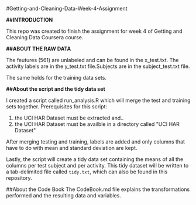 #Getting-and-Cleaning-Data-Week-4-Assignment

**##INTRODUCTION**  

This repo was created to finish the assignment for week 4 of Getting and Cleaning Data Coursera course.

**##ABOUT THE RAW DATA**

The feutures (561) are unlabeled and can be found in the x_test.txt. The activity labels are in the y_test.txt file.Subjects are in the subject_test.txt file.

The same holds for the training data sets.

**##About the script and the tidy data set**

I created a script called run_analysis.R which will merge the test and training sets together. Prerequisites for this script:

1. the UCI HAR Dataset must be extracted and..
2. the UCI HAR Dataset must be availble in a directory called "UCI HAR Dataset"

After merging testing and training, labels are added and only columns that have to do with mean and standard deviation are kept.

Lastly, the script will create a tidy data set containing the means of all the columns per test subject and per activity. This tidy dataset will be written to a tab-delimited file called ```tidy.txt```, which can also be found in this repository.

##About the Code Book
The CodeBook.md file explains the transformations performed and the resulting data and variables.








